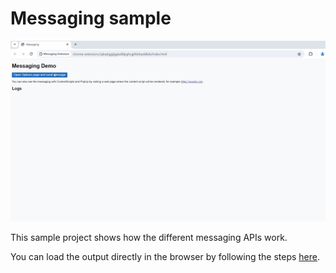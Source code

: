 ﻿# Messaging sample

![Demo](Demo.gif)

This sample project shows how the different messaging APIs work.

You can load the output directly in the browser by following the steps [here](../README.md#test-the-sample-projects).